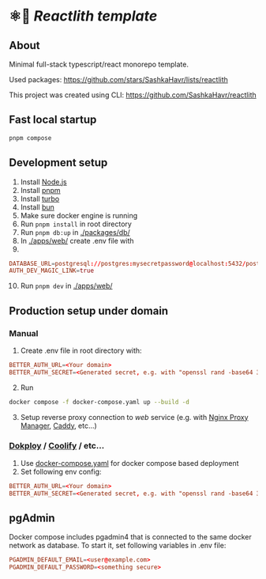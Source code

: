 # ⚛️🗿 *Reactlith template*

## About

Minimal full-stack typescript/react monorepo template.

Used packages: https://github.com/stars/SashkaHavr/lists/reactlith

This project was created using CLI: https://github.com/SashkaHavr/reactlith

## Fast local startup

```sh
pnpm compose
```

## Development setup

1. Install [Node.js](https://nodejs.org/en)
2. Install [pnpm](https://pnpm.io/installation)
3. Install [turbo](https://turborepo.com/docs/getting-started/installation#global-installation)
4. Install [bun](https://bun.sh/docs/installation)
5. Make sure docker engine is running
6. Run `pnpm install` in root directory
7. Run `pnpm db:up` in [./packages/db/](./packages/db/)
8. In [./apps/web/](./apps/web/) create .env file with
9. 
```conf
DATABASE_URL=postgresql://postgres:mysecretpassword@localhost:5432/postgres
AUTH_DEV_MAGIC_LINK=true
```
10. Run `pnpm dev` in [./apps/web/](./apps/web/)

## Production setup under domain

### Manual
1. Create .env file in root directory with:
```conf
BETTER_AUTH_URL=<Your domain>
BETTER_AUTH_SECRET=<Generated secret, e.g. with "openssl rand -base64 32">
```
2. Run
```sh
docker compose -f docker-compose.yaml up --build -d
```
3. Setup reverse proxy connection to *web* service (e.g. with [Nginx Proxy Manager](https://nginxproxymanager.com/), [Caddy](https://caddyserver.com/), etc...)

### [Dokploy](https://dokploy.com/) / [Coolify](https://coolify.io/) / etc...
1. Use [docker-compose.yaml](docker-compose.yaml) for docker compose based deployment
2. Set following env config:
```conf
BETTER_AUTH_URL=<Your domain>
BETTER_AUTH_SECRET=<Generated secret, e.g. with "openssl rand -base64 32">
```

## pgAdmin

Docker compose includes pgadmin4 that is connected to the same docker network as database. To start it, set following variables in .env file:
```conf
PGADMIN_DEFAULT_EMAIL=<user@example.com>
PGADMIN_DEFAULT_PASSWORD=<something secure>
```
